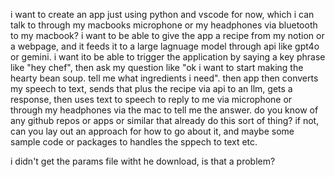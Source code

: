 
i want to create an app just using python and vscode for now, which i can talk to through my macbooks microphone or my headphones via bluetooth to my macbook? i want to be able to give the app a recipe from my notion or a webpage, and it feeds it to a large lagnuage model through api like gpt4o or gemini. i want ito be able to trigger the application by saying a key phrase like "hey chef", then ask my question like "ok i want to start making the hearty bean soup. tell me what ingredients i need". then app then converts my speech to text, sends that plus the recipe via api to an llm, gets a response, then uses text to speech to reply to me via microphone or through my headphones via the mac to tell me the answer. do you know of any github repos or apps or similar that already do this sort of thing? if not, can you lay out an approach for how to go about it, and maybe some sample code or packages to handles the sppech to text etc.

i didn't get the params file witht he download, is that a problem?